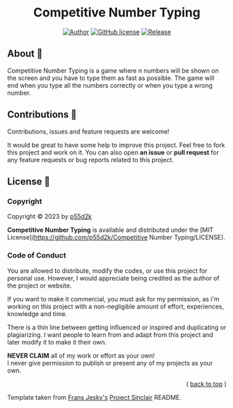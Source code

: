 <div id="top"></div>
<br/>
<div align="center">
  <h1>Competitive Number Typing</h1>

[![Author](https://img.shields.io/badge/author-p55d2k-lightgrey.svg?style=flat&color=%23673ab7)](https://github.com/p55d2k)
[![GitHub license](https://img.shields.io/badge/license-MIT-lightgrey.svg?style=flat&color=%232196f3)](https://github.com/p55d2k/competitive-number-typing/LICENSE)
[![Release](https://img.shields.io/github/v/release/p55d2k/NeuralScript?style=flat&color=%23009688)](https://github.com/p55d2k/competitive-number-typing/releases)

</div>


## About 📖

Competitive Number Typing is a game where n numbers will be shown on the screen and you have to type them as fast as possible. The game will end when you type all the numbers correctly or when you type a wrong number.


## Contributions 🤝

Contributions, issues and feature requests are welcome!

It would be great to have some help to improve this project. Feel free to fork this project and work on it. You can also open **an issue** or **pull request** for any feature requests or bug reports related to this project.


## License 📝

### Copyright

Copyright © 2023 by [p55d2k](https://github.com/p55d2k)

**Competitive Number Typing** is available and distributed under the [MIT License](https://github.com/p55d2k/Competitive Number Typing/LICENSE).

### Code of Conduct

You are allowed to distribute, modify the codes, or use this project for personal use. However, I would appreciate being credited as the author of the project or website.

If you want to make it commercial, you must ask for my permission, as i'm working on this project with a non-negligible amount of effort, experiences, knowledge and time.

There is a thin line between getting influenced or inspired and duplicating or plagiarizing. I want people to learn from and adapt from this project and later modify it to make it their own.

**NEVER CLAIM** all of my work or effort as your own!
<br/>
I never give permission to publish or present any of my projects as your own.

<p align="right">( <a href="#top">back to top</a> )</p>

Template taken from [Frans Jesky's](https://github.com/fransjesky) [Project Sinclair](https://github.com/fransjesky/sinclair) README.
